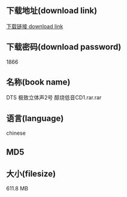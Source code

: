 ## 下载地址(download link)
[下载链接 download link](https://tutu365.netlify.app/?s=DTS+%E6%9E%81%E8%87%B4%E7%AB%8B%E4%BD%93%E5%A3%B02%E5%8F%B7+%E9%86%87%E7%83%A7%E4%BD%8E%E9%9F%B3CD1.rar)

## 下载密码(download password)
1866

## 名称(book name)
DTS 极致立体声2号 醇烧低音CD1.rar.rar

## 语言(language)
chinese

## MD5


## 大小(filesize)
611.8 MB
